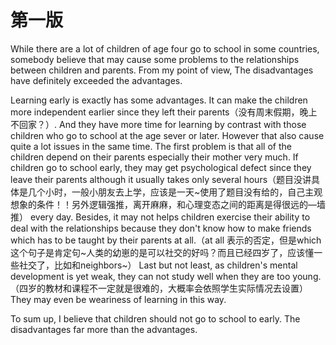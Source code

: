 # 第一版

While there are a lot of children of age four go to school in some countries, somebody believe that may cause some problems to the relationships between children and parents. From my point of view, The disadvantages have definitely exceeded the advantages.

Learning early is exactly has some advantages. It can make the children more independent earlier since they left their parents（没有周末假期，晚上不回家？）. And they have more time for learning by contrast with those children who go to school at the age sever or later. However that also cause quite a lot issues in the same time. The first problem is that all of the children depend on their parents especially their mother very much. If children go to school early, they may get psychological defect since they leave their parents although it usually takes only several hours（题目没讲具体是几个小时，一般小朋友去上学，应该是一天~使用了题目没有给的，自己主观想象的条件！！另外逻辑强推，离开麻麻，和心理变态之间的距离是得很远的—墙推）  every day. Besides, it may not helps children exercise their ability to deal with the relationships because they don't know how to make friends which has to be taught by their parents at all.（at all 表示的否定，但是which这个句子是肯定句~人类的幼崽的是可以社交的好吗？而且已经四岁了，应该懂一些社交了，比如和neighbors~） Last but not least,  as children's mental development is yet weak, they can not study well when they are too young.（四岁的教材和课程不一定就是很难的，大概率会依照学生实际情况去设置） They may even be weariness of learning in this way.

To sum up, I believe that children should not go to school to early. The disadvantages far more than the advantages.